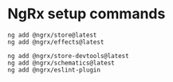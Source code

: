 # NgRx setup commands

```
ng add @ngrx/store@latest
ng add @ngrx/effects@latest

ng add @ngrx/store-devtools@latest
ng add @ngrx/schematics@latest
ng add @ngrx/eslint-plugin
```